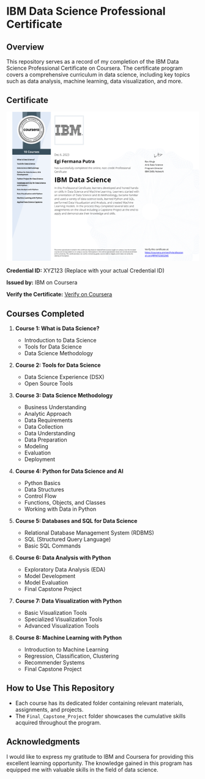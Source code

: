 # IBM Data Science Professional Certificate

## Overview

This repository serves as a record of my completion of the IBM Data Science Professional Certificate on Coursera. The certificate program covers a comprehensive curriculum in data science, including key topics such as data analysis, machine learning, data visualization, and more.

## Certificate

![Certificate of Completion](Certificate.png)

**Credential ID:** XYZ123 (Replace with your actual Credential ID)

**Issued by:** IBM on Coursera

**Verify the Certificate:** [Verify on Coursera](<insert verification link>)

## Courses Completed

1. **Course 1: What is Data Science?**
   - Introduction to Data Science
   - Tools for Data Science
   - Data Science Methodology

2. **Course 2: Tools for Data Science**
   - Data Science Experience (DSX)
   - Open Source Tools

3. **Course 3: Data Science Methodology**
   - Business Understanding
   - Analytic Approach
   - Data Requirements
   - Data Collection
   - Data Understanding
   - Data Preparation
   - Modeling
   - Evaluation
   - Deployment

4. **Course 4: Python for Data Science and AI**
   - Python Basics
   - Data Structures
   - Control Flow
   - Functions, Objects, and Classes
   - Working with Data in Python

5. **Course 5: Databases and SQL for Data Science**
   - Relational Database Management System (RDBMS)
   - SQL (Structured Query Language)
   - Basic SQL Commands

6. **Course 6: Data Analysis with Python**
   - Exploratory Data Analysis (EDA)
   - Model Development
   - Model Evaluation
   - Final Capstone Project

7. **Course 7: Data Visualization with Python**
   - Basic Visualization Tools
   - Specialized Visualization Tools
   - Advanced Visualization Tools

8. **Course 8: Machine Learning with Python**
   - Introduction to Machine Learning
   - Regression, Classification, Clustering
   - Recommender Systems
   - Final Capstone Project

## How to Use This Repository

- Each course has its dedicated folder containing relevant materials, assignments, and projects.
- The `Final_Capstone_Project` folder showcases the cumulative skills acquired throughout the program.

## Acknowledgments

I would like to express my gratitude to IBM and Coursera for providing this excellent learning opportunity. The knowledge gained in this program has equipped me with valuable skills in the field of data science.

